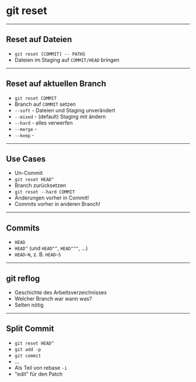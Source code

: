 # git reset

---

## Reset auf Dateien

- `git reset [COMMIT] -- PATHS`
- Dateien im Staging auf `COMMIT/HEAD` bringen

---

## Reset auf aktuellen Branch

- `git reset COMMIT`
- Branch auf `COMMIT` setzen
 - `--soft` - Dateien und Staging unverändert
 - `--mixed` - (default) Staging mit ändern
 - `--hard` - alles verwerfen
 - `--merge` -
 - `--keep` -

---

## Use Cases

- Un-Commit
 - `git reset HEAD^`
- Branch zurücksetzen
 - `git reset --hard COMMIT`
 - Änderungen vorher in Commit!
 - Commits vorher in anderen Branch!

---

## Commits

- `HEAD`
- `HEAD^` (und `HEAD^^`, `HEAD^^^`, …)
- `HEAD~N`, z. B. `HEAD~5`

---

## git reflog

- Geschichte des Arbeitsverzeichnisses
- Welcher Branch war wann was?
- Selten nötig

---

## Split Commit

- `git reset HEAD^`
- `git add -p`
- `git commit`
- ...
- Als Teil von rebase `-i`
 - "edit" für den Patch
